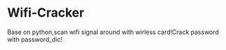 # Wifi-Cracker
Base on python,scan wifi signal around with wirless card!Crack password with password_dic!
